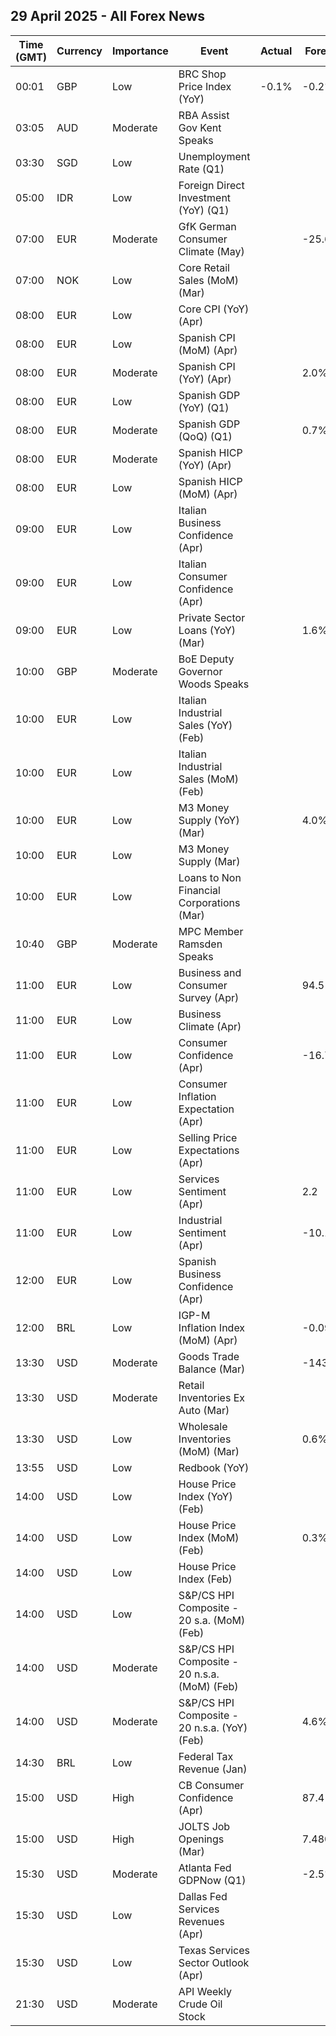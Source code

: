 ## 29 April 2025 - All Forex News

| Time (GMT) | Currency | Importance | Event | Actual | Forecast | Previous |
|------|----------|------------|-------|--------|----------|----------|
| 00:01 | GBP | Low | BRC Shop Price Index (YoY) | -0.1% | -0.2% | -0.4% |
| 03:05 | AUD | Moderate | RBA Assist Gov Kent Speaks |  |  |  |
| 03:30 | SGD | Low | Unemployment Rate (Q1) |  |  | 1.9% |
| 05:00 | IDR | Low | Foreign Direct Investment (YoY) (Q1) |  |  | 33.30% |
| 07:00 | EUR | Moderate | GfK German Consumer Climate (May) |  | -25.6 | -24.5 |
| 07:00 | NOK | Low | Core Retail Sales (MoM) (Mar) |  |  | -0.1% |
| 08:00 | EUR | Low | Core CPI (YoY) (Apr) |  |  | 2.0% |
| 08:00 | EUR | Low | Spanish CPI (MoM) (Apr) |  |  | 0.1% |
| 08:00 | EUR | Moderate | Spanish CPI (YoY) (Apr) |  | 2.0% | 2.3% |
| 08:00 | EUR | Low | Spanish GDP (YoY) (Q1) |  |  | 3.4% |
| 08:00 | EUR | Moderate | Spanish GDP (QoQ) (Q1) |  | 0.7% | 0.8% |
| 08:00 | EUR | Moderate | Spanish HICP (YoY) (Apr) |  |  | 2.2% |
| 08:00 | EUR | Low | Spanish HICP (MoM) (Apr) |  |  | 0.7% |
| 09:00 | EUR | Low | Italian Business Confidence (Apr) |  |  | 86.0 |
| 09:00 | EUR | Low | Italian Consumer Confidence (Apr) |  |  | 95.0 |
| 09:00 | EUR | Low | Private Sector Loans (YoY) (Mar) |  | 1.6% | 1.5% |
| 10:00 | GBP | Moderate | BoE Deputy Governor Woods Speaks |  |  |  |
| 10:00 | EUR | Low | Italian Industrial Sales (YoY) (Feb) |  |  | 1.70% |
| 10:00 | EUR | Low | Italian Industrial Sales (MoM) (Feb) |  |  | 3.80% |
| 10:00 | EUR | Low | M3 Money Supply (YoY) (Mar) |  | 4.0% | 4.0% |
| 10:00 | EUR | Low | M3 Money Supply (Mar) |  |  | 16,858.7B |
| 10:00 | EUR | Low | Loans to Non Financial Corporations (Mar) |  |  | 2.2% |
| 10:40 | GBP | Moderate | MPC Member Ramsden Speaks |  |  |  |
| 11:00 | EUR | Low | Business and Consumer Survey (Apr) |  | 94.5 | 95.2 |
| 11:00 | EUR | Low | Business Climate (Apr) |  |  | -0.73 |
| 11:00 | EUR | Low | Consumer Confidence (Apr) |  | -16.7 | -14.5 |
| 11:00 | EUR | Low | Consumer Inflation Expectation (Apr) |  |  | 24.4 |
| 11:00 | EUR | Low | Selling Price Expectations (Apr) |  |  | 11.4 |
| 11:00 | EUR | Low | Services Sentiment (Apr) |  | 2.2 | 2.4 |
| 11:00 | EUR | Low | Industrial Sentiment (Apr) |  | -10.1 | -10.6 |
| 12:00 | EUR | Low | Spanish Business Confidence (Apr) |  |  | -5.4 |
| 12:00 | BRL | Low | IGP-M Inflation Index (MoM) (Apr) |  | -0.09% | -0.34% |
| 13:30 | USD | Moderate | Goods Trade Balance (Mar) |  | -143.70B | -147.85B |
| 13:30 | USD | Moderate | Retail Inventories Ex Auto (Mar) |  |  | 0.1% |
| 13:30 | USD | Low | Wholesale Inventories (MoM) (Mar) |  | 0.6% | 0.3% |
| 13:55 | USD | Low | Redbook (YoY) |  |  | 7.4% |
| 14:00 | USD | Low | House Price Index (YoY) (Feb) |  |  | 4.8% |
| 14:00 | USD | Low | House Price Index (MoM) (Feb) |  | 0.3% | 0.2% |
| 14:00 | USD | Low | House Price Index (Feb) |  |  | 436.5 |
| 14:00 | USD | Low | S&P/CS HPI Composite - 20 s.a. (MoM) (Feb) |  |  | 0.5% |
| 14:00 | USD | Moderate | S&P/CS HPI Composite - 20 n.s.a. (MoM) (Feb) |  |  | 0.1% |
| 14:00 | USD | Moderate | S&P/CS HPI Composite - 20 n.s.a. (YoY) (Feb) |  | 4.6% | 4.7% |
| 14:30 | BRL | Low | Federal Tax Revenue (Jan) |  |  | 261.30B |
| 15:00 | USD | High | CB Consumer Confidence (Apr) |  | 87.4 | 92.9 |
| 15:00 | USD | High | JOLTS Job Openings (Mar) |  | 7.480M | 7.568M |
| 15:30 | USD | Moderate | Atlanta Fed GDPNow (Q1) |  | -2.5% | -2.5% |
| 15:30 | USD | Low | Dallas Fed Services Revenues (Apr) |  |  | 1.3 |
| 15:30 | USD | Low | Texas Services Sector Outlook (Apr) |  |  | -11.3 |
| 21:30 | USD | Moderate | API Weekly Crude Oil Stock |  |  | -4.565M |
